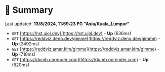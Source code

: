 # 📖 Summary
Last updated: **13/8/2024, 11:59:23 PG "Asia/Kuala_Lumpur"**

- `GET` [https://hst.ujol.dev](https://hst.ujol.dev) - **Up** (636ms)
- `GET` [https://reddviz.deno.dev/gimme](https://reddviz.deno.dev/gimme) - **Up** (2492ms)
- `GET` [https://reddviz.amar.kim/gimme](https://reddviz.amar.kim/gimme) - **Up** (710ms)
- `GET` [https://dumb.onrender.com](https://dumb.onrender.com) - **Up** (520ms)
